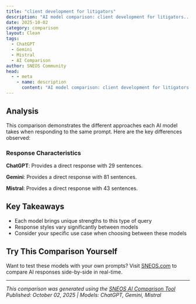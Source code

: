 ```yaml
---
title: "client development for litigators"
description: "AI model comparison: client development for litigators..."
date: 2025-10-02
category: comparison
layout: Clean
tags:
  - ChatGPT
  - Gemini
  - Mistral
  - AI Comparison
author: SNEOS Community
head:
  - - meta
    - name: description
      content: "AI model comparison: client development for litigators..."
---
```


<ChatComparison
  title="client development for litigators"
  prompt="client development for litigators"
  :responses='{"ChatGPT": "Client development for litigators involves strategies and practices to attract, retain, and grow a client base specifically for litigation services. Below are some effective approaches tailored for litigators:\n\n### 1. Develop a Strong Professional Reputation\n- **Demonstrate Expertise:** Publish articles, speak at industry conferences, or teach CLE (Continuing Legal Education) courses on litigation topics.\n- **Case Results:** Share favorable case outcomes (while maintaining confidentiality) to showcase your track record.\n\n### 2. Networking and Relationship Building\n- **Lawyer Referrals:** Build relationships with other attorneys who may refer clients needing litigation services.\n- **Industry Contacts:** Network with professionals in industries that frequently face litigation (e.g., real estate, healthcare, finance).\n- **Bar Associations and Legal Groups:** Join and actively participate in local and national bar associations or litigation committees.\n\n### 3. Target Marketing and Outreach\n- **Content Marketing:** Write blog posts, newsletters, or whitepapers addressing common litigation issues.\n- **Social Media Presence:** Use LinkedIn and Twitter to share insights on litigation trends or recent case law.\n- **Webinars and Workshops:** Host events to educate potential clients about litigation risks and strategies.\n\n### 4. Client Service and Communication\n- **Understand Client Business:** Know your clients\u2019 industries to provide tailored advice.\n- **Transparency:** Clearly communicate case strategies, timelines, and billing.\n- **Responsiveness:** Be quick and thorough in responding to client inquiries.\n\n### 5. Utilize Technology and Tools\n- **CRM Systems:** Use client relationship management tools to track interactions and follow-ups.\n- **Online Reviews:** Encourage satisfied clients to post reviews on legal directories.\n\n### 6. Leverage Strategic Partnerships\n- **Consultants and Experts:** Partner with forensic accountants, private investigators, or expert witnesses who can add value to litigation cases.\n- **Complementary Service Providers:** Collaborate with firms offering services like arbitration, mediation, or legal compliance.\n\n### 7. Pro Bono and Community Engagement\n- Taking on pro bono litigation cases can showcase your skills and lead to paying clients through referrals.\n- Engage in community organizations or causes to raise your profile.\n\n---\n\nIf you want, I can also help draft a client development plan or specific marketing materials for litigators. Let me know!", "Gemini": "Client development for litigators is a crucial, ongoing process that helps build a strong and sustainable practice. It\u0027s about more than just finding clients; it\u0027s about building relationships, demonstrating expertise, and establishing a positive reputation. Here\u0027s a breakdown of key strategies:\n\n**I. Building a Strong Foundation:**\n\n* **Define Your Niche:**\n * **Specificity:** Focus on a particular area of litigation (e.g., commercial disputes, personal injury, intellectual property, employment law). The more specific you are, the easier it is to become known as an expert.\n * **Market Research:** Identify areas where there\u0027s demand and less competition, and where you can genuinely excel.\n * **Target Audience:** Who are your ideal clients? (e.g., small businesses, large corporations, individuals with specific types of claims).\n* **Develop a Strong Brand:**\n * **Professional Website:** A modern, user-friendly website is essential. Highlight your expertise, experience, successful cases, testimonials, and contact information. Ensure it\u0027s optimized for search engines (SEO).\n * **Professional Headshots:** Invest in high-quality headshots that convey confidence and competence.\n * **Consistent Messaging:** Develop a clear and consistent message about your values, expertise, and what sets you apart.\n * **Online Presence:** Beyond your website, consider professional profiles on platforms like LinkedIn.\n* **Excellent Client Service:**\n * **Communication:** Respond promptly to inquiries, keep clients informed about their cases, and explain complex legal matters in a clear and understandable way.\n * **Transparency:** Be upfront about fees, potential risks, and the likelihood of success.\n * **Empathy:** Understand the emotional stress litigation can cause clients.\n * **Availability:** Be accessible to your clients when they need you.\n * **Exceptional Results:** Strive to achieve the best possible outcomes for your clients. Happy clients are your best referral source.\n\n**II. Networking and Building Relationships:**\n\n* **Attend Industry Events:**\n * **Legal Conferences:** Network with other lawyers, judges, and potential referral sources.\n * **Industry-Specific Events:** Attend events related to your niche (e.g., a construction industry conference for a construction litigator).\n * **Community Events:** Get involved in local community events to raise your profile.\n* **Join Professional Organizations:**\n * **Bar Associations:** Participate in committees, attend meetings, and network with other attorneys.\n * **Specialty Bar Associations:** Join organizations focused on your specific area of litigation.\n* **Referral Networks:**\n * **Cultivate Relationships with Other Attorneys:** Build relationships with lawyers who handle different types of cases and can refer clients to you. Reciprocity is key.\n * **Referral Agreements:** Consider formalizing referral agreements to ensure a clear understanding of expectations.\n * **Stay in Touch:** Regularly connect with your referral sources to maintain the relationship.\n* **Build Relationships with Experts:**\n * **Expert Witnesses:** Develop strong relationships with expert witnesses in your field.\n * **Consultants:** Connect with consultants who can provide specialized knowledge and expertise.\n* **Social Media:**\n * **LinkedIn:** Establish a professional presence on LinkedIn. Share articles, insights, and engage in relevant discussions.\n * **Twitter:** Share legal news, commentary, and interact with other professionals.\n * **Other Platforms:** Consider other platforms like Facebook or Instagram if they align with your target audience and niche. *Be mindful of ethics rules regarding advertising and client confidentiality.*\n* **Speak at Events:**\n * **Legal Conferences:** Present on relevant legal topics to demonstrate your expertise and build your reputation.\n * **Industry Events:** Offer to speak at events related to your niche.\n * **Webinars:** Host online webinars to reach a wider audience.\n\n**III. Content Marketing and Thought Leadership:**\n\n* **Blog:**\n * **Regularly Publish High-Quality Content:** Write blog posts on relevant legal topics, case summaries, legal updates, and insights.\n * **SEO Optimization:** Optimize your blog posts for search engines to attract organic traffic.\n * **Showcase Expertise:** Establish yourself as a thought leader in your field.\n* **Articles:**\n * **Publish Articles in Legal Publications:** Submit articles to law journals, bar association publications, and online legal websites.\n * **Guest Blogging:** Write guest posts for other legal blogs to reach a new audience.\n* **White Papers:**\n * **In-Depth Analysis:** Create white papers on complex legal topics to demonstrate your expertise and provide valuable information to potential clients.\n* **Podcasts:**\n * **Host or Participate in Legal Podcasts:** Discuss legal topics, interview experts, and share your insights with a broader audience.\n* **Newsletters:**\n * **Email Marketing:** Send out regular email newsletters to your contacts with legal updates, news, and information about your firm.\n\n**IV. Demonstrating Expertise and Credibility:**\n\n* **Case Results:** (With client consent and ethical compliance) Highlight successful case results on your website and in marketing materials.\n* **Testimonials:** (With client consent) Gather testimonials from satisfied clients to build trust and credibility.\n* **Awards and Recognition:** Promote any awards or recognitions you have received.\n* **Professional Affiliations:** Highlight your membership in relevant professional organizations.\n* **Publications and Presentations:** List your publications and presentations on your website and in your bio.\n* **Pro Bono Work:** Participating in pro bono work can demonstrate your commitment to justice and enhance your reputation.\n\n**V. Asking for Referrals:**\n\n* **Don\u0027t Be Afraid to Ask:** Let your clients, colleagues, and contacts know that you are always looking for new clients and referrals.\n* **Make It Easy:** Provide referral cards or links to your website.\n* **Thank Referrals:** Always thank those who refer clients to you. Consider sending a small gift or handwritten note.\n\n**VI. Tracking and Measurement:**\n\n* **Track Your Efforts:** Monitor the effectiveness of your client development strategies.\n* **Analyze Data:** Track website traffic, leads generated, and referral sources.\n* **Adjust Your Strategy:** Make adjustments to your client development plan based on the data you collect.\n\n**Important Considerations:**\n\n* **Ethical Rules:** Always comply with the ethical rules of your jurisdiction regarding advertising, solicitation, and client confidentiality.\n* **Budget:** Develop a client development budget and allocate resources effectively.\n* **Time Commitment:** Client development requires a significant time commitment. Prioritize activities that are most likely to generate results.\n* **Patience:** Building a successful litigation practice takes time and effort. Be patient and persistent in your client development efforts.\n* **Adaptability:** The legal landscape is constantly evolving. Be prepared to adapt your client development strategies to meet the changing needs of the market.\n\nBy implementing these strategies, litigators can build a strong client base, enhance their reputation, and achieve long-term success. Remember to focus on providing excellent client service, building relationships, and demonstrating your expertise.\n", "Mistral": "Developing a client base for litigators involves a combination of strategic planning, effective marketing, and strong relationship-building. Here are some key steps to help litigators attract and retain clients:\n\n### 1. **Identify Your Target Market**\n - **Specialization:** Determine your area of specialization (e.g., personal injury, corporate litigation, family law).\n - **Client Profile:** Understand the demographics, needs, and preferences of your ideal clients.\n\n### 2. **Build a Strong Online Presence**\n - **Website:** Create a professional, user-friendly website that showcases your expertise, case studies, and client testimonials.\n - **SEO:** Optimize your website for search engines to improve visibility.\n - **Social Media:** Use platforms like LinkedIn, Twitter, and Facebook to share legal insights, updates, and success stories.\n - **Blogging:** Regularly publish blog posts on relevant legal topics to establish thought leadership.\n\n### 3. **Networking and Referrals**\n - **Professional Associations:** Join legal associations and attend industry conferences and events.\n - **Referral Networks:** Build relationships with other professionals who can refer clients to you, such as accountants, financial advisors, and other lawyers.\n - **Client Referrals:** Encourage satisfied clients to refer their friends and family.\n\n### 4. **Content Marketing**\n - **Whitepapers and E-books:** Publish in-depth content on legal topics relevant to your target market.\n - **Webinars and Seminars:** Host educational events to demonstrate your expertise and engage with potential clients.\n - **Newsletters:** Send regular newsletters with updates on legal developments and firm news.\n\n### 5. **Public Relations and Media**\n - **Press Releases:** Issue press releases for significant cases or firm achievements.\n - **Media Appearances:** Seek opportunities to appear on TV, radio, or podcasts to discuss legal issues.\n - **Articles and Interviews:** Write articles for legal publications and seek interviews with journalists.\n\n### 6. **Client Relationship Management**\n - **CRM Software:** Use customer relationship management (CRM) software to track client interactions and manage leads.\n - **Follow-Up:** Regularly follow up with potential clients and maintain communication with existing clients.\n - **Client Feedback:** Collect and act on client feedback to improve services and build loyalty.\n\n### 7. **Community Involvement**\n - **Pro Bono Work:** Offer pro bono services to build goodwill and gain experience.\n - **Community Events:** Participate in local community events and sponsorships to increase visibility.\n - **Charitable Contributions:** Support charitable causes that align with your firm\u2019s values.\n\n### 8. **Advertising and Marketing Campaigns**\n - **Paid Advertising:** Use Google Ads, social media ads, and other paid advertising channels to reach a broader audience.\n - **Email Marketing:** Develop targeted email campaigns to reach potential clients.\n - **Direct Mail:** Consider direct mail campaigns for local marketing.\n\n### 9. **Legal Directories and Reviews**\n - **Legal Directories:** Ensure your firm is listed in reputable legal directories like Avvo, Martindale-Hubbell, and FindLaw.\n - **Client Reviews:** Encourage clients to leave reviews on platforms like Google, Yelp, and legal directories.\n\n### 10. **Continuous Improvement**\n - **Training and Development:** Stay updated with the latest legal developments and continuously improve your skills.\n - **Client Surveys:** Conduct regular client surveys to understand their needs and satisfaction levels.\n - **Feedback Loop:** Implement a feedback loop to address client concerns and improve services.\n\nBy implementing these strategies, litigators can effectively develop a strong client base and build a reputable practice."}' 
  published-date="00:26"
/>

## Analysis

This comparison demonstrates the different approaches each AI model takes when responding to the same prompt. Here are the key differences observed:

### Response Characteristics

**ChatGPT**: Provides a direct response with 29 sentences. 

**Gemini**: Provides a direct response with 81 sentences. 

**Mistral**: Provides a direct response with 43 sentences. 

## Key Takeaways

- Each model brings unique strengths to this type of query
- Response styles vary significantly between models
- Consider your specific use case when choosing between these models

## Try This Comparison Yourself

Want to test these models with your own prompts? Visit [SNEOS.com](https://sneos.com) to compare AI responses side-by-side in real-time.

---

*This comparison was generated using the [SNEOS AI Comparison Tool](https://sneos.com)*
*Published: October 02, 2025 | Models: ChatGPT, Gemini, Mistral*
